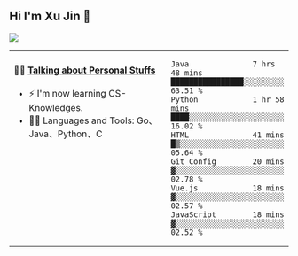 
## Hi I'm Xu Jin 👋
![](https://komarev.com/ghpvc/?username=jiayouxujin&color=brightgreen&label=PROFILE+VIEWS)



<table align="center">
<tr>
<td valign="top" width="60%">

#### 🏋️‍♀️ <a href="https://github.com/jiayouxujin" target="_blank">Talking about Personal Stuffs</a>
<!-- recent_releases starts -->

- ⚡  I'm now learning CS-Knowledges.  
- 🏊‍♂️ Languages and Tools: Go、Java、Python、C
<!-- recent_releases ends -->
</td>
<td>
 
<!--START_SECTION:waka-->

```text
Java              7 hrs 48 mins   ████████████████░░░░░░░░░   63.51 %
Python            1 hr 58 mins    ████░░░░░░░░░░░░░░░░░░░░░   16.02 %
HTML              41 mins         █▒░░░░░░░░░░░░░░░░░░░░░░░   05.64 %
Git Config        20 mins         ▓░░░░░░░░░░░░░░░░░░░░░░░░   02.78 %
Vue.js            18 mins         ▓░░░░░░░░░░░░░░░░░░░░░░░░   02.57 %
JavaScript        18 mins         ▓░░░░░░░░░░░░░░░░░░░░░░░░   02.52 %
```

<!--END_SECTION:waka-->
 
</td>
</tr>
</table>





